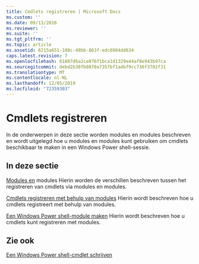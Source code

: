```yaml
---
title: Cmdlets registreren | Microsoft Docs
ms.custom: ''
ms.date: 09/13/2016
ms.reviewer: ''
ms.suite: ''
ms.tgt_pltfrm: ''
ms.topic: article
ms.assetid: 6215a651-100c-49bb-863f-edc6984dd634
caps.latest.revision: 7
ms.openlocfilehash: 61807d6a2ce076f1bca1d1329e44af8e943b97ca
ms.sourcegitcommit: debd2b38fb8070a7357bf1a4bf9cc736f3702f31
ms.translationtype: MT
ms.contentlocale: nl-NL
ms.lasthandoff: 12/05/2019
ms.locfileid: "72359303"
---
```

# <a name="registering-cmdlets"></a>Cmdlets registreren

In de onderwerpen in deze sectie worden modules en modules beschreven en wordt uitgelegd hoe u modules en modules kunt gebruiken om cmdlets beschikbaar te maken in een Windows Power shell-sessie.

## <a name="in-this-section"></a>In deze sectie

[Modules en](./modules-and-snap-ins.md) modules Hierin worden de verschillen beschreven tussen het registreren van cmdlets via modules en modules.

[Cmdlets registreren met behulp van modules](./how-to-import-cmdlets-using-modules.md) Hierin wordt beschreven hoe u cmdlets registreert met behulp van modules.

[Een Windows Power shell-module maken](./how-to-create-a-windows-powershell-snap-in.md) Hierin wordt beschreven hoe u cmdlets kunt registreren met modules.

## <a name="see-also"></a>Zie ook

[Een Windows Power shell-cmdlet schrijven](./writing-a-windows-powershell-cmdlet.md)
